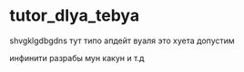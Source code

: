# tutor_dlya_tebya
shvgklgdbgdns
тут типо апдейт вуаля это хуета допустим

инфинити разрабы мун какун и т.д
